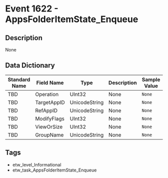 # Event 1622 - AppsFolderItemState_Enqueue

## Description
None

## Data Dictionary
|Standard Name|Field Name|Type|Description|Sample Value|
|---|---|---|---|---|
|TBD|Operation|UInt32|None|`None`|
|TBD|TargetAppID|UnicodeString|None|`None`|
|TBD|RefAppID|UnicodeString|None|`None`|
|TBD|ModifyFlags|UInt32|None|`None`|
|TBD|ViewOrSize|UInt32|None|`None`|
|TBD|GroupName|UnicodeString|None|`None`|

## Tags
* etw_level_Informational
* etw_task_AppsFolderItemState_Enqueue